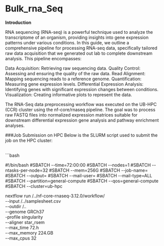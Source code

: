 # Bulk_rna_Seq

**Introduction**

RNA sequencing (RNA-seq) is a powerful technique used to analyze the transcriptome of an organism, providing insights into gene expression patterns under various conditions. In this guide, we outline a comprehensive pipeline for processing RNA-seq data, specifically tailored raw data acquisition that we generated out lab to complete downstream analysis. This pipeline encompasses:

Data Acquisition: Retrieving raw sequencing data.
Quality Control: Assessing and ensuring the quality of the raw data.
Read Alignment: Mapping sequencing reads to a reference genome.
Quantification: Measuring gene expression levels.
Differential Expression Analysis: Identifying genes with significant expression changes between conditions.
Visualization: Creating informative plots to represent the data.


The RNA-Seq data preprocessing workflow was executed on the UB-HPC (CCR) cluster using the nf-core/rnaseq pipeline. The goal was to process raw FASTQ files into normalized expression matrices suitable for downstream differential expression gene analysis and pathway enrichment analyses.

###Job Submission on HPC
Below is the SLURM script used to submit the job on the HPC cluster:

<br>
```bash

#!/bin/bash
#SBATCH --time=72:00:00
#SBATCH --nodes=1
#SBATCH --ntasks-per-node=32
#SBATCH --mem=256G
#SBATCH --job-name=
#SBATCH --output=
#SBATCH --mail-user=
#SBATCH --mail-type=ALL
#SBATCH --partition=general-compute
#SBATCH --qos=general-compute
#SBATCH --cluster=ub-hpc

nextflow run /../nf-core-rnaseq-3.12.0/workflow/ \
  --input /../samplesheet.csv \
  --outdir /.. \
  --genome GRCh37 \
  -profile singularity \
  --aligner star_rsem \
  --max_time 72.h \
  --max_memory 224.GB \
  --max_cpus 32
```
